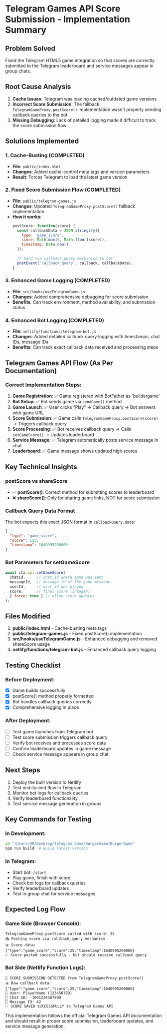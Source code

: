 # Telegram Games API Score Submission - Implementation Summary

## Problem Solved
Fixed the Telegram HTML5 game integration so that scores are correctly submitted to the Telegram leaderboard and service messages appear in group chats.

## Root Cause Analysis
1. **Cache Issues**: Telegram was loading cached/outdated game versions
2. **Incorrect Score Submission**: The fallback `TelegramGameProxy.postScore()` implementation wasn't properly sending callback queries to the bot
3. **Missing Debugging**: Lack of detailed logging made it difficult to track the score submission flow

## Solutions Implemented

### 1. Cache-Busting (COMPLETED)
- **File**: `public/index.html`
- **Changes**: Added cache-control meta tags and version parameters
- **Result**: Forces Telegram to load the latest game version

### 2. Fixed Score Submission Flow (COMPLETED)
- **File**: `public/telegram-games.js`
- **Changes**: Updated `TelegramGameProxy.postScore()` fallback implementation
- **How it works**:
  ```javascript
  postScore: function(score) {
    const callbackData = JSON.stringify({
      type: 'game_score',
      score: Math.max(0, Math.floor(score)),
      timestamp: Date.now()
    });
    
    // Send via callback_query mechanism to bot
    postEvent('callback_query', callback, callbackData);
  }
  ```

### 3. Enhanced Game Logging (COMPLETED)
- **File**: `src/hooks/useTelegramGame.js`
- **Changes**: Added comprehensive debugging for score submission
- **Benefits**: Can track environment, method availability, and submission status

### 4. Enhanced Bot Logging (COMPLETED)
- **File**: `netlify/functions/telegram-bot.js`
- **Changes**: Added detailed callback query logging with timestamps, chat IDs, message IDs
- **Benefits**: Can track exact callback data received and processing steps

## Telegram Games API Flow (As Per Documentation)

### Correct Implementation Steps:
1. **Game Registration**: ✅ Game registered with BotFather as 'buildergame'
2. **Bot Setup**: ✅ Bot sends game via `sendGame()` method
3. **Game Launch**: ✅ User clicks "Play" → Callback query → Bot answers with game URL
4. **Score Submission**: ✅ Game calls `TelegramGameProxy.postScore(score)` → Triggers callback query
5. **Score Processing**: ✅ Bot receives callback query → Calls `setGameScore()` → Updates leaderboard
6. **Service Message**: ✅ Telegram automatically posts service message in chat
7. **Leaderboard**: ✅ Game message shows updated high scores

## Key Technical Insights

### postScore vs shareScore
- ✅ **postScore()**: Correct method for submitting scores to leaderboard
- ❌ **shareScore()**: Only for sharing game links, NOT for score submission

### Callback Query Data Format
The bot expects this exact JSON format in `callbackQuery.data`:
```json
{
  "type": "game_score",
  "score": 123,
  "timestamp": 1640995200000
}
```

### Bot Parameters for setGameScore
```javascript
await ctx.api.setGameScore(
  chatId,     // chat_id where game was sent
  messageId,  // message_id of the game message
  userId,     // user_id who played
  score,      // final score (integer)
  { force: true } // allow score updates
);
```

## Files Modified

1. **public/index.html** - Cache-busting meta tags
2. **public/telegram-games.js** - Fixed postScore() implementation
3. **src/hooks/useTelegramGame.js** - Enhanced debugging and removed shareScore usage
4. **netlify/functions/telegram-bot.js** - Enhanced callback query logging

## Testing Checklist

### Before Deployment:
- [x] Game builds successfully
- [x] postScore() method properly formatted
- [x] Bot handles callback queries correctly
- [x] Comprehensive logging in place

### After Deployment:
- [ ] Test game launches from Telegram bot
- [ ] Test score submission triggers callback query
- [ ] Verify bot receives and processes score data
- [ ] Confirm leaderboard updates in game message
- [ ] Check service message appears in group chat

## Next Steps

1. Deploy the built version to Netlify
2. Test end-to-end flow in Telegram
3. Monitor bot logs for callback queries
4. Verify leaderboard functionality
5. Test service message generation in groups

## Key Commands for Testing

### In Development:
```bash
cd "/Users/DM/Desktop/Telegram Game/BurgerGame/BurgerGame"
npm run build  # Build latest version
```

### In Telegram:
- Start bot: `/start`
- Play game, finish with score
- Check bot logs for callback queries
- Verify leaderboard updates
- Test in group chat for service messages

## Expected Log Flow

### Game Side (Browser Console):
```
TelegramGameProxy.postScore called with score: 25
📤 Posting score via callback_query mechanism
📊 Score data: {"type":"game_score","score":25,"timestamp":1640995200000}
✅ Score posted successfully - bot should receive callback query
```

### Bot Side (Netlify Function Logs):
```
🎯 SCORE SUBMISSION DETECTED from TelegramGameProxy.postScore()
📊 Raw callback data: {"type":"game_score","score":25,"timestamp":1640995200000}
👤 User: PlayerName (123456789)
💬 Chat ID: -1001234567890
📧 Message ID: 42
✅ SCORE SAVED SUCCESSFULLY to Telegram Games API
```

This implementation follows the official Telegram Games API documentation and should result in proper score submission, leaderboard updates, and service message generation.

